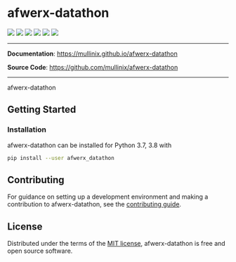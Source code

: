 # afwerx-datathon

![](https://img.shields.io/pypi/v/afwerx-datathon)
![](https://img.shields.io/pypi/pyversions/afwerx-datathon)
![](https://img.shields.io/github/workflow/status/mullinix/afwerx-datathon/build)
![](https://img.shields.io/badge/code%20style-black-000000)
![](https://img.shields.io/github/repo-size/mullinix/afwerx-datathon)
![](https://img.shields.io/github/license/mullinix/afwerx-datathon)

---

**Documentation**: https://mullinix.github.io/afwerx-datathon

**Source Code**: https://github.com/mullinix/afwerx-datathon

---

afwerx-datathon

## Getting Started

### Installation

afwerx-datathon can be installed for Python 3.7, 3.8 with

```bash
pip install --user afwerx_datathon
```

## Contributing

For guidance on setting up a development environment and making a contribution
to afwerx-datathon, see the [contributing guide](CONTRIBUTING.md).

## License

Distributed under the terms of the [MIT license](LICENSE.md), afwerx-datathon is
free and open source software.
